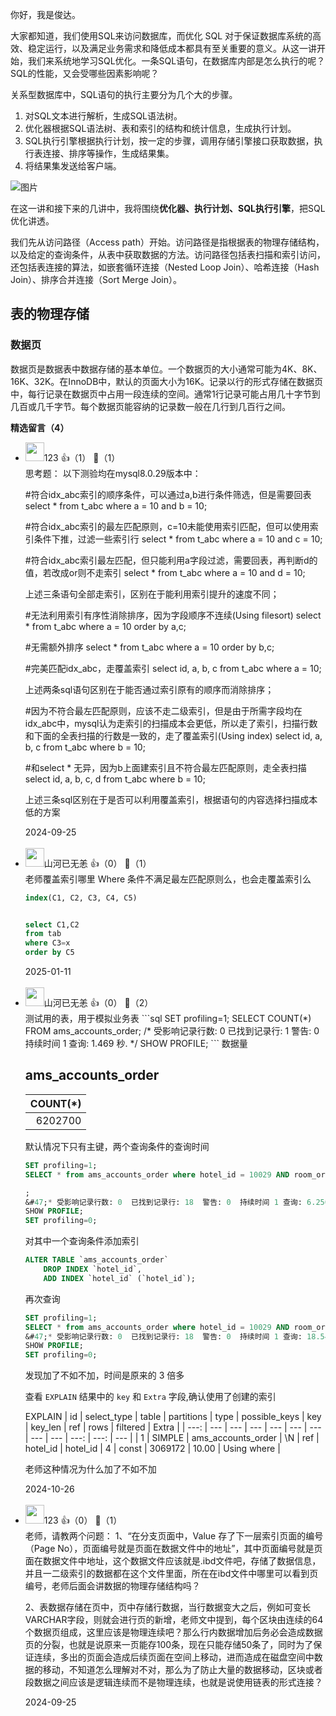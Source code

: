 你好，我是俊达。

大家都知道，我们使用SQL来访问数据库，而优化 SQL 对于保证数据库系统的高效、稳定运行，以及满足业务需求和降低成本都具有至关重要的意义。从这一讲开始，我们来系统地学习SQL优化。一条SQL语句，在数据库内部是怎么执行的呢？SQL的性能，又会受哪些因素影响呢？

关系型数据库中，SQL语句的执行主要分为几个大的步骤。

1. 对SQL文本进行解析，生成SQL语法树。
2. 优化器根据SQL语法树、表和索引的结构和统计信息，生成执行计划。
3. SQL执行引擎根据执行计划，按一定的步骤，调用存储引擎接口获取数据，执行表连接、排序等操作，生成结果集。
4. 将结果集发送给客户端。

![图片](https://static001.geekbang.org/resource/image/74/78/748d265eb3b0e5b737eb9fa9aa473d78.jpg?wh=1602x766)

在这一讲和接下来的几讲中，我将围绕**优化器、执行计划、SQL执行引擎**，把SQL优化讲透。

我们先从访问路径（Access path）开始。访问路径是指根据表的物理存储结构，以及给定的查询条件，从表中获取数据的方法。访问路径包括表扫描和索引访问，还包括表连接的算法，如嵌套循环连接（Nested Loop Join）、哈希连接（Hash Join）、排序合并连接（Sort Merge Join）。

## 表的物理存储

### 数据页

数据页是数据表中数据存储的基本单位。一个数据页的大小通常可能为4K、8K、16K、32K。在InnoDB中，默认的页面大小为16K。记录以行的形式存储在数据页中，每行记录在数据页中占用一段连续的空间。通常1行记录可能占用几十字节到几百或几千字节。每个数据页能容纳的记录数一般在几行到几百行之间。
<div><strong>精选留言（4）</strong></div><ul>
<li><img src="https://static001.geekbang.org/account/avatar/00/28/a1/d8/42252c48.jpg" width="30px"><span>123</span> 👍（1） 💬（1）<div>思考题：
以下测验均在mysql8.0.29版本中：

#符合idx_abc索引的顺序条件，可以通过a,b进行条件筛选，但是需要回表
select * from t_abc where a = 10 and b = 10;

#符合idx_abc索引的最左匹配原则，c=10未能使用索引匹配，但可以使用索引条件下推，过滤一些索引行
select * from t_abc where a = 10 and c = 10;

#符合idx_abc索引最左匹配，但只能利用a字段过滤，需要回表，再判断d的值，若改成or则不走索引
select * from t_abc where a = 10 and d = 10;

上述三条语句全部走索引，区别在于能利用索引提升的速度不同；

#无法利用索引有序性消除排序，因为字段顺序不连续(Using filesort)
select * from t_abc where a = 10 order by a,c;

#无需额外排序
select * from t_abc where a = 10 order by b,c;

#完美匹配idx_abc，走覆盖索引
select id, a, b, c from t_abc where a = 10;

上述两条sql语句区别在于能否通过索引原有的顺序而消除排序；

#因为不符合最左匹配原则，应该不走二级索引，但是由于所需字段均在idx_abc中，mysql认为走索引的扫描成本会更低，所以走了索引，扫描行数和下面的全表扫描的行数是一致的，走了覆盖索引(Using index)
select id, a, b, c from t_abc where b = 10;

#和select * 无异，因为b上面建索引且不符合最左匹配原则，走全表扫描
select id, a, b, c, d from t_abc where b = 10;

上述三条sql区别在于是否可以利用覆盖索引，根据语句的内容选择扫描成本低的方案</div>2024-09-25</li><br/><li><img src="https://static001.geekbang.org/account/avatar/00/2b/fd/b6/5edc8c70.jpg" width="30px"><span>山河已无恙</span> 👍（0） 💬（1）<div>老师覆盖索引哪里 Where 条件不满足最左匹配原则么，也会走覆盖索引么
```sql
index(C1, C2, C3, C4, C5)


select C1,C2 
from tab
where C3=x
order by C5
```
</div>2025-01-11</li><br/><li><img src="https://static001.geekbang.org/account/avatar/00/2b/fd/b6/5edc8c70.jpg" width="30px"><span>山河已无恙</span> 👍（0） 💬（2）<div>测试用的表，用于模拟业务表
```sql
SET profiling=1;
SELECT COUNT(*)  FROM ams_accounts_order;
&#47;* 受影响记录行数: 0  已找到记录行: 1  警告: 0  持续时间 1 查询: 1.469 秒. *&#47;
SHOW PROFILE;
```
数据量

ams_accounts_order
---
| COUNT(*) | 
| ---: | 
| 6202700 | 

默认情况下只有主键，两个查询条件的查询时间

```sql
SET profiling=1;
SELECT * from ams_accounts_order where hotel_id = 10029 AND room_order_no = &#39;UDDH807015895560880128&#39; ORDER BY accounts_id DESC 

;
&#47;* 受影响记录行数: 0  已找到记录行: 18  警告: 0  持续时间 1 查询: 6.250 秒. *&#47;
SHOW PROFILE;
SET profiling=0;
```

对其中一个查询条件添加索引

```sql
ALTER TABLE `ams_accounts_order`
	DROP INDEX `hotel_id`,
	ADD INDEX `hotel_id` (`hotel_id`);
```

再次查询

```sql
SET profiling=1;
SELECT * from ams_accounts_order where hotel_id = 10029 AND room_order_no = &#39;UDDH807015895560880128&#39; ORDER BY accounts_id DESC ;
&#47;* 受影响记录行数: 0  已找到记录行: 18  警告: 0  持续时间 1 查询: 18.547 秒. *&#47;
SHOW PROFILE;
SET profiling=0;
```
发现加了不如不加，时间是原来的 3 倍多

查看 `EXPLAIN` 结果中的 `key` 和 `Extra` 字段,确认使用了创建的索引


EXPLAIN
| id | select_type | table | partitions | type | possible_keys | key | key_len | ref | rows | filtered | Extra | 
| ---: | --- | --- | --- | --- | --- | --- | --- | --- | ---: | ---: | --- | 
| 1 | SIMPLE | ams_accounts_order | \N | ref | hotel_id | hotel_id | 4 | const | 3069172 | 10.00 | Using where | 

老师这种情况为什么加了不如不加</div>2024-10-26</li><br/><li><img src="https://static001.geekbang.org/account/avatar/00/28/a1/d8/42252c48.jpg" width="30px"><span>123</span> 👍（0） 💬（1）<div>老师，请教两个问题：
1、“在分支页面中，Value 存了下一层索引页面的编号（Page No），页面编号就是页面在数据文件中的地址”，其中页面编号就是页面在数据文件中地址，这个数据文件应该就是.ibd文件吧，存储了数据信息，并且一二级索引的数据都在这个文件里面，所在在ibd文件中哪里可以看到页编号，老师后面会讲数据的物理存储结构吗？

2、表数据存储在页中，页中存储行数据，当行数据变大之后，例如可变长VARCHAR字段，则就会进行页的新增，老师文中提到，每个区块由连续的64个数据页组成，这里应该是物理连续吧？那么行内数据增加后务必会造成数据页的分裂，也就是说原来一页能存100条，现在只能存储50条了，同时为了保证连续，多出的页面会造成后续页面在空间上移动，进而造成在磁盘空间中数据的移动，不知道怎么理解对不对，那么为了防止大量的数据移动，区块或者段数据之间应该是逻辑连续而不是物理连续，也就是说使用链表的形式连接？</div>2024-09-25</li><br/>
</ul>
